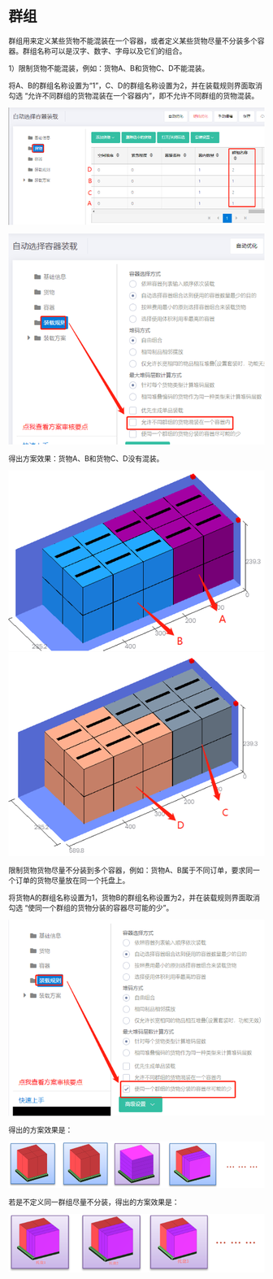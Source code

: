 # 群组

群组用来定义某些货物不能混装在一个容器，或者定义某些货物尽量不分装多个容器。群组名称可以是汉字、数字、字母以及它们的组合。

1）限制货物不能混装，例如：货物A、B和货物C、D不能混装。

将A、B的群组名称设置为“1”，C、D的群组名称设置为2，并在装载规则界面取消勾选 “允许不同群组的货物混装在一个容器内”，即不允许不同群组的货物混装。

![](../../../../.gitbook/assets/0%20%284%29.png)

![](../../../../.gitbook/assets/1%20%283%29.png)

得出方案效果：货物A、B和货物C、D没有混装。

![](../../../../.gitbook/assets/2%20%285%29.png)![](../../../../.gitbook/assets/3%20%283%29.png)

限制货物货物尽量不分装到多个容器，例如：货物A、B属于不同订单，要求同一个订单的货物尽量放在同一个托盘上。

将货物A的群组名称设置为1，货物B的群组名称设置为2，并在装载规则界面取消勾选 “使同一个群组的货物分装的容器尽可能的少”。

![](../../../../.gitbook/assets/4%20%281%29.png)

得出的方案效果是：

![](../../../../.gitbook/assets/5%20%281%29.png)

若是不定义同一群组尽量不分装，得出的方案效果是：

![](../../../../.gitbook/assets/6%20%281%29.png)

